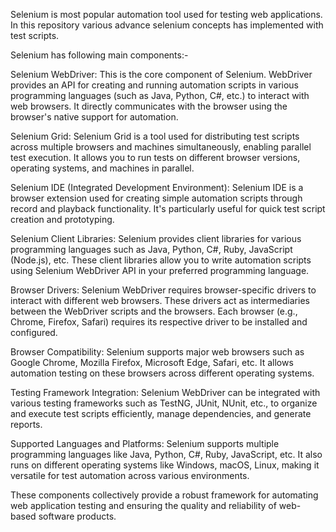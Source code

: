 Selenium is most popular automation tool used for testing web applications. In this repository various advance selenium concepts has implemented with test scripts.

Selenium has following main components:- 

Selenium WebDriver: 
This is the core component of Selenium. WebDriver provides an API for creating and running automation scripts in various programming languages (such as Java, Python, C#, etc.) to interact with web browsers. It directly communicates with the browser using the browser's native support for automation.

Selenium Grid: 
Selenium Grid is a tool used for distributing test scripts across multiple browsers and machines simultaneously, enabling parallel test execution. It allows you to run tests on different browser versions, operating systems, and machines in parallel.

Selenium IDE (Integrated Development Environment): 
Selenium IDE is a browser extension used for creating simple automation scripts through record and playback functionality. It's particularly useful for quick test script creation and prototyping.

Selenium Client Libraries: 
Selenium provides client libraries for various programming languages such as Java, Python, C#, Ruby, JavaScript (Node.js), etc. These client libraries allow you to write automation scripts using Selenium WebDriver API in your preferred programming language.

Browser Drivers: 
Selenium WebDriver requires browser-specific drivers to interact with different web browsers. These drivers act as intermediaries between the WebDriver scripts and the browsers. Each browser (e.g., Chrome, Firefox, Safari) requires its respective driver to be installed and configured.

Browser Compatibility: 
Selenium supports major web browsers such as Google Chrome, Mozilla Firefox, Microsoft Edge, Safari, etc. It allows automation testing on these browsers across different operating systems.

Testing Framework Integration: 
Selenium WebDriver can be integrated with various testing frameworks such as TestNG, JUnit, NUnit, etc., to organize and execute test scripts efficiently, manage dependencies, and generate reports.

Supported Languages and Platforms: 
Selenium supports multiple programming languages like Java, Python, C#, Ruby, JavaScript, etc. It also runs on different operating systems like Windows, macOS, Linux, making it versatile for test automation across various environments.

These components collectively provide a robust framework for automating web application testing and ensuring the quality and reliability of web-based software products.
